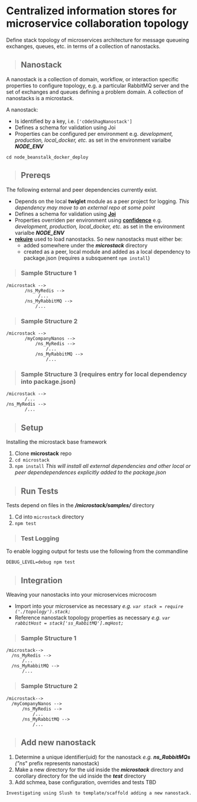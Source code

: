 Centralized information stores for microservice collaboration topology
=============================================================================
Define stack topology of microservices architecture for message queueing exchanges, queues, etc. in terms of a collection of nanostacks.

>## Nanostack
 A nanostack is a collection of domain, workflow, or interaction specific properties to configure topology, e.g. a particular RabbitMQ server and the set of exchanges and queues defining a problem domain. A collection of nanostacks is a microstack.  

A nanostack:

 + Is identified by a key, i.e. `['cOdeShagNanostack']`
 + Defines a schema for validation using Joi
 + Properties can be configured per environment e.g. _development, production, local_docker, etc._ as set in the environment varialbe _**NODE_ENV**_
  
  ``` cd node_beanstalk_docker_deploy ```

>## Prereqs
 The following external and peer dependencies currently exist.

 + Depends on the local **twiglet** module as a peer project for logging. _This dependency may move to an external repo at some point_
 + Defines a schema for validation using **[Joi](https://github.com/hapijs/joi)**
 + Properties overriden per environment using **[confidence](https://github.com/hapijs/confidence)** e.g. _development, production, local_docker, etc._ as set in the environment varialbe _**NODE_ENV**_
 + **[rekuire](https://github.com/nadav-dav/rekuire)** used to load nanostacks. So new nanostacks must either be: 
    + added somewhere under the **_microstack_** directory
    + created as a peer, local module and added as a local dependency to package.json (requires a subsquenent `npm install`)

  >### Sample Structure 1
  ``` 
/microstack -->
         /ns_MyRedis -->
              /...
         /ns_MyRabbitMQ -->
             /...
```
   >### Sample Structure 2
  ``` 
/microstack -->
         /myCompanyNanos -->
             /ns_MyRedis -->
                 /...
             /ns_MyRabbitMQ -->
                 /...
```
   >### Sample Structure 3 (requires entry for local dependency into package.json)
  ``` 
/microstack -->
         /...
/ns_MyRedis -->
         /...
```

>## Setup
Installing the microstack base framework

1. Clone **microstack** repo
2. `cd microstack`
3. `npm install` _This will install all external dependencies and other local or peer dependependences explicitly added to the package.json_


>## Run Tests 
Tests depend on files in the **_/microstack/samples/_** directory
1. Cd into `microstack` directory
2. `npm test`
>### Test Logging
To enable logging output for tests use the following from the commandline
```
DEBUG_LEVEL=debug npm test
```

>## Integration
 Weaving your nanostacks into your microservices microcosm

 + Import into your microservice as necessary _e.g. `var stack = require ('./topology').stack;`_
 + Reference nanostack topology properties as necessary _e.g. `var rabbitHost = stack['ss_RabbitMQ'].mqHost;`_
 
  >### Sample Structure 1
  ``` 
/microstack-->
    /ns_MyRedis -->
        /...
    /ns_MyRabbitMQ -->
        /...
```

   >### Sample Structure 2
  ``` 
/microstack-->
    /myCompanyNanos -->
        /ns_MyRedis -->
            /...
        /ns_MyRabbitMQ -->
            /...
```
  >## Add new nanostack
1. Determine a unique identifier(uid) for the nanostack _e.g. **ns_RabbitMQs** ("ns_" prefix represents nanostack)
2. Make a new directory for the uid inside the _**microstack**_ directory and corollary directory for the uid inside the _**test**_ directory 
3. Add schmea, base configuration, overrides and tests TBD
  
  ```
  Investigating using Slush to template/scaffold adding a new nanostack.
  ```